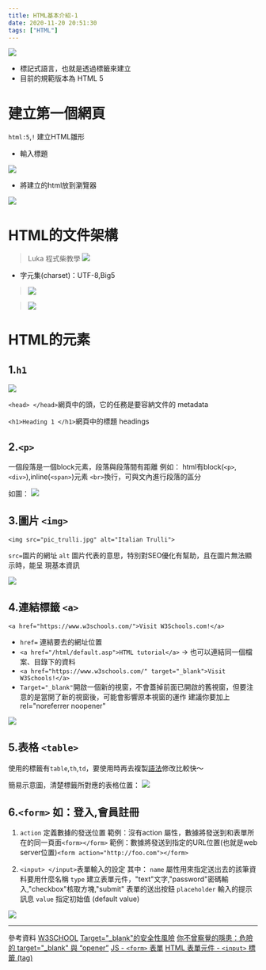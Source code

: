 ```yaml
---
title: HTML基本介紹-1
date: 2020-11-20 20:51:30
tags: ["HTML"]
---
```

![](https://i.imgur.com/JDE6QZb.png)

* 標記式語言，也就是透過標籤來建立
* 目前的規範版本為 HTML 5
# 建立第一個網頁

`html:5`,`!` 建立HTML雛形
* 輸入標題

 ![](https://i.imgur.com/rNdXzJ4.png)

* 將建立的html放到瀏覽器

![](https://i.imgur.com/rrnJ0Kf.png)

# HTML的文件架構

<!DOCTYPE html>

> Luka 程式柴教學
![](https://i.imgur.com/eQmD5Qk.png)

* 字元集(charset)：UTF-8,Big5
>![](https://i.imgur.com/BP4V514.png)

>![](https://i.imgur.com/W9rljFi.png)

# HTML的元素
## 1.`h1`

![](https://i.imgur.com/0fymVOx.png)



`<head> </head>`網頁中的頭，它的任務是要容納文件的 metadata
 
`<h1>Heading 1 </h1>`網頁中的標題 headings


## 2.`<p>`

一個段落是一個block元素，段落與段落間有距離
例如：
html有block(`<p>`,`<div>`),inline(`<span>`)元素
`<br>`換行，可與文內進行段落的區分

如圖：
![](https://i.imgur.com/QNi6OuM.png)

## 3.圖片 `<img>`
`<img src="pic_trulli.jpg" alt="Italian Trulli">`

`src=`圖片的網址
`alt` 圖片代表的意思，特別對SEO優化有幫助，且在圖片無法顯示時，能呈  現基本資訊


![](https://i.imgur.com/NAkLq9P.png)


## 4.連結標籤 `<a>`
`<a href="https://www.w3schools.com/">Visit W3Schools.com!</a>`

* `href=` 連結要去的網址位置
* `<a href="/html/default.asp">HTML tutorial</a>`
  -> 也可以連結同一個檔案、目錄下的資料
* `<a href="https://www.w3schools.com/" target="_blank">Visit W3Schools!</a>`
* `Target="_blank"`開啟一個新的視窗，不會蓋掉前面已開啟的舊視窗，但要注意的是當開了新的視窗後，可能會影響原本視窗的運作
建議你要加上 rel="noreferrer noopener"


![](https://i.imgur.com/1sTR3Fv.png)

## 5.表格 `<table>`
使用的標籤有`table`,`th`,`td`，要使用時再去複製[語法](https://www.w3schools.com/html/html_tables.asp)修改比較快～

簡易示意圖，清楚標籤所對應的表格位置：
![](https://i.imgur.com/o8WwMSE.png)

## 6.`<form>` 如：登入,會員註冊


1) `action` 定義數據的發送位置
範例：沒有action 屬性，數據將發送到和表單所在的同一頁面`<form></form>`
範例：數據將發送到指定的URL位置(也就是web server位置)`<form action="http://foo.com"></form>`



2) `<input> </input>`表單輸入的設定
其中：
`name` 屬性用來指定送出去的該筆資料要用什麼名稱
`type` 建立表單元件，"text"文字,"password"密碼輸入,"checkbox"核取方塊,"submit" 表單的送出按鈕
`placeholder`  輸入的提示訊息
`value` 指定初始值 (default value)


![](https://i.imgur.com/Zr7IFsA.png)






---
參考資料
[W3SCHOOL](https://www.w3schools.com/html/default.asp)
[Target="_blank"的安全性風險](https://pjchender.blogspot.com/2020/05/relnoreferrer-targetblank.html)
[你不曾察覺的隱患：危險的 target="_blank" 與 “opener”](https://www.itread01.com/iieq.html)
[ JS - `<form>` 表單](https://ithelp.ithome.com.tw/articles/10206661)
[HTML 表單元件 - `<input>` 標籤 (tag)
](https://www.fooish.com/html/input-tag.html)
